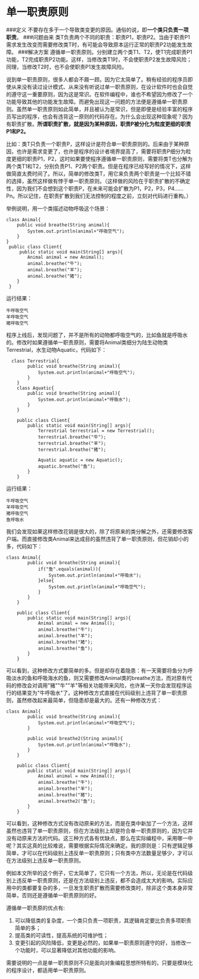 单一职责原则
==
###定义
不要存在多于一个导致类变更的原因。通俗的说，即**一个类只负责一项职责**。
###问题由来
类T负责两个不同的职责：职责P1，职责P2。当由于职责P1需求发生改变而需要修改类T时，有可能会导致原本运行正常的职责P2功能发生故障。
###解决方案
遵循单一职责原则。分别建立两个类T1、T2，使T1完成职责P1功能，T2完成职责P2功能。这样，当修改类T1时，不会使职责P2发生故障风险；同理，当修改T2时，也不会使职责P1发生故障风险。

说到单一职责原则，很多人都会不屑一顾。因为它太简单了。稍有经验的程序员即使从来没有读过设计模式、从来没有听说过单一职责原则，在设计软件时也会自觉的遵守这一重要原则，因为这是常识。在软件编程中，谁也不希望因为修改了一个功能导致其他的功能发生故障。而避免出现这一问题的方法便是遵循单一职责原则。虽然单一职责原则如此简单，并且被认为是常识，但是即便是经验丰富的程序员写出的程序，也会有违背这一原则的代码存在。为什么会出现这种现象呢？因为有职责扩散。**所谓职责扩散，就是因为某种原因，职责P被分化为粒度更细的职责P1和P2。**

比如：类T只负责一个职责P，这样设计是符合单一职责原则的。后来由于某种原因，也许是需求变更了，也许是程序的设计者境界提高了，需要将职责P细分为粒度更细的职责P1，P2，这时如果要使程序遵循单一职责原则，需要将类T也分解为两个类T1和T2，分别负责P1、P2两个职责。但是在程序已经写好的情况下，这样做简直太费时间了。所以，简单的修改类T，用它来负责两个职责是一个比较不错的选择，虽然这样做有悖于单一职责原则。（这样做的风险在于职责扩散的不确定性，因为我们不会想到这个职责P，在未来可能会扩散为P1，P2，P3，P4……Pn。所以记住，在职责扩散到我们无法控制的程度之前，立刻对代码进行重构。）

举例说明，用一个类描述动物呼吸这个场景：
```
class Animal{
    public void breathe(String animal){
        System.out.println(animal+"呼吸空气");
    }
}
 public class Client{
     public static void main(String[] args){
        Animal animal = new Animal();
        animal.breathe("牛");
        animal.breathe("羊");
        animal.breathe("猪");
    }
 }
```
运行结果：
```
牛呼吸空气  
羊呼吸空气  
猪呼吸空气
```
程序上线后，发现问题了，并不是所有的动物都呼吸空气的，比如鱼就是呼吸水的。修改时如果遵循单一职责原则，需要将Animal类细分为陆生动物类Terrestrial，水生动物Aquatic，代码如下：
```
  class Terrestrial{
        public void breathe(String animal){
            System.out.println(animal+"呼吸空气");
        }
    }
    class Aquatic{
        public void breathe(String animal){
            System.out.println(animal+"呼吸水");
        }
    }

    public class Client{
        public static void main(String[] args){
            Terrestrial terrestrial = new Terrestrial();
            terrestrial.breathe("牛");
            terrestrial.breathe("羊");
            terrestrial.breathe("猪");

            Aquatic aquatic = new Aquatic();
            aquatic.breathe("鱼");
        }
    }
```
运行结果：
```
牛呼吸空气  
羊呼吸空气  
猪呼吸空气  
鱼呼吸水
```
我们会发现如果这样修改花销是很大的，除了将原来的类分解之外，还需要修改客户端。而直接修改类Animal来达成目的虽然违背了单一职责原则，但花销却小的多，代码如下：
```
class Animal{
        public void breathe(String animal){
            if("鱼".equals(animal)){
                System.out.println(animal+"呼吸水");
            }else{
                System.out.println(animal+"呼吸空气");
            }
        }
    }

    public class Client{
        public static void main(String[] args){
            Animal animal = new Animal();
            animal.breathe("牛");
            animal.breathe("羊");
            animal.breathe("猪");
            animal.breathe("鱼");
        }
    }
```
可以看到，这种修改方式要简单的多。但是却存在着隐患：有一天需要将鱼分为呼吸淡水的鱼和呼吸海水的鱼，则又需要修改Animal类的breathe方法，而对原有代码的修改会对调用"猪""牛""羊"等相关功能带来风险，也许某一天你会发现程序运行的结果变为"牛呼吸水"了。这种修改方式直接在代码级别上违背了单一职责原则，虽然修改起来最简单，但隐患却是最大的。还有一种修改方式：
```
class Animal{
        public void breathe(String animal){
            System.out.println(animal+"呼吸空气");
        }

        public void breathe2(String animal){
            System.out.println(animal+"呼吸水");
        }
    }

    public class Client{
        public static void main(String[] args){
            Animal animal = new Animal();
            animal.breathe("牛");
            animal.breathe("羊");
            animal.breathe("猪");
            animal.breathe2("鱼");
        }
    }
```

可以看到，这种修改方式没有改动原来的方法，而是在类中新加了一个方法，这样虽然也违背了单一职责原则，但在方法级别上却是符合单一职责原则的，因为它并没有动原来方法的代码。这三种方式各有优缺点，那么在实际编程中，采用哪一中呢？其实这真的比较难说，需要根据实际情况来确定。我的原则是：只有逻辑足够简单，才可以在代码级别上违反单一职责原则；只有类中方法数量足够少，才可以在方法级别上违反单一职责原则。

例如本文所举的这个例子，它太简单了，它只有一个方法，所以，无论是在代码级别上违反单一职责原则，还是在方法级别上违反，都不会造成太大的影响。实际应用中的类都要复杂的多，一旦发生职责扩散而需要修改类时，除非这个类本身非常简单，否则还是遵循单一职责原则的好。

遵循单一职责原的优点有:
1. 可以降低类的复杂度，一个类只负责一项职责，其逻辑肯定要比负责多项职责简单的多；
2. 提高类的可读性，提高系统的可维护性；
3. 变更引起的风险降低，变更是必然的，如果单一职责原则遵守的好，当修改一个功能时，可以显著降低对其他功能的影响。

需要说明的一点是单一职责原则不只是面向对象编程思想所特有的，只要是模块化的程序设计，都适用单一职责原则。








